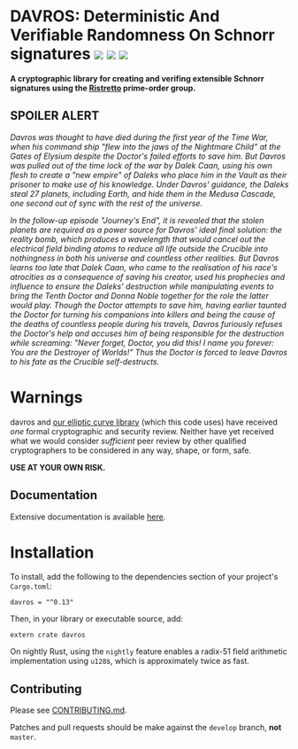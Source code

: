 
# DAVROS: Deterministic And Verifiable Randomness On Schnorr signatures  [![](https://img.shields.io/crates/v/davros.svg)](https://crates.io/crates/davros) [![](https://docs.rs/davros/badge.svg)](https://docs.rs/davros) [![](https://travis-ci.org/isislovecruft/davros.svg?branch=master)](https://travis-ci.org/isislovecruft/davros)

**A cryptographic library for creating and verifing extensible Schnorr
signatures using the
[Ristretto](https://docs.rs/curve25519-dalek/0.13.2/curve25519_dalek/ristretto/index.html)
prime-order group.**

## SPOILER ALERT

*Davros was thought to have died during the first year of the Time War, when his
command ship "flew into the jaws of the Nightmare Child" at the Gates of Elysium
despite the Doctor's failed efforts to save him. But Davros was pulled out of
the time lock of the war by Dalek Caan, using his own flesh to create a "new
empire" of Daleks who place him in the Vault as their prisoner to make use of
his knowledge. Under Davros' guidance, the Daleks steal 27 planets, including
Earth, and hide them in the Medusa Cascade, one second out of sync with the rest
of the universe.*

*In the follow-up episode "Journey's End", it is revealed that the stolen
planets are required as a power source for Davros' ideal final solution: the
reality bomb, which produces a wavelength that would cancel out the electrical
field binding atoms to reduce all life outside the Crucible into nothingness in
both his universe and countless other realities. But Davros learns too late that
Dalek Caan, who came to the realisation of his race's atrocities as a
consequence of saving his creator, used his prophecies and influence to ensure
the Daleks' destruction while manipulating events to bring the Tenth Doctor and
Donna Noble together for the role the latter would play. Though the Doctor
attempts to save him, having earlier taunted the Doctor for turning his
companions into killers and being the cause of the deaths of countless people
during his travels, Davros furiously refuses the Doctor's help and accuses him
of being responsible for the destruction while screaming: "Never forget, Doctor,
you did this! I name you forever: You are the Destroyer of Worlds!" Thus the
Doctor is forced to leave Davros to his fate as the Crucible self-destructs.*

# Warnings

davros and
[our elliptic curve library](https://github.com/isislovecruft/curve25519-dalek)
(which this code uses) have received *one* formal cryptographic and security
review.  Neither have yet received what we would consider *sufficient* peer
review by other qualified cryptographers to be considered in any way, shape,
or form, safe.

**USE AT YOUR OWN RISK.**

## Documentation

Extensive documentation is available [here](https://docs.rs/davros).

# Installation

To install, add the following to the dependencies section of your project's
`Cargo.toml`:

    davros = "^0.13"

Then, in your library or executable source, add:

    extern crate davros

On nightly Rust, using the `nightly` feature enables a radix-51 field
arithmetic implementation using `u128`s, which is approximately twice as
fast.

## Contributing

Please see
[CONTRIBUTING.md](https://github.com/isislovecruft/davros/blob/master/CONTRIBUTING.md).

Patches and pull requests should be make against the `develop`
branch, **not** `master`.
